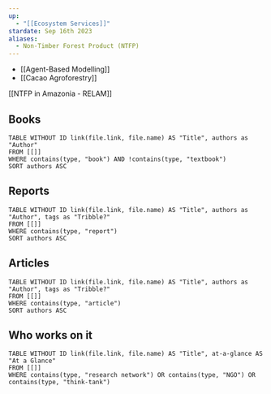 ```yaml
---
up:
  - "[[Ecosystem Services]]"
stardate: Sep 16th 2023
aliases:
  - Non-Timber Forest Product (NTFP)
---
```


- [[Agent-Based Modelling]]
- [[Cacao Agroforestry]]

[[NTFP in Amazonia - RELAM]]

## Books
```dataview
TABLE WITHOUT ID link(file.link, file.name) AS "Title", authors as "Author"
FROM [[]]
WHERE contains(type, "book") AND !contains(type, "textbook")
SORT authors ASC
```

## Reports
```dataview
TABLE WITHOUT ID link(file.link, file.name) AS "Title", authors as "Author", tags as "Tribble?"
FROM [[]]
WHERE contains(type, "report")
SORT authors ASC
```

## Articles
```dataview
TABLE WITHOUT ID link(file.link, file.name) AS "Title", authors as "Author", tags as "Tribble?"
FROM [[]]
WHERE contains(type, "article")
SORT authors ASC
```


## Who works on it

```dataview
TABLE WITHOUT ID link(file.link, file.name) AS "Title", at-a-glance AS "At a Glance"
FROM [[]]
WHERE contains(type, "research network") OR contains(type, "NGO") OR contains(type, "think-tank")
```
